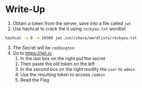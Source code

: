 # Write-Up

1. Obtain a token from the server, save into a file called `jwt`
2. Use hachcat to crack the it using `rockyou.txt` wordlist
```bash
hashcat -a 0 -m 16500 jwt /usr/share/wordlists/rockyou.txt
```
3. The Secret will be `reddington`
4. Go to https://jwt.io
    1. In the last box on the right put the secret
    2. Then paste the old token on the left
    3. In the second box on the right modify the `user` to `admin`
    4. Use the resulting token to access `/admin`
    5. Read the Flag